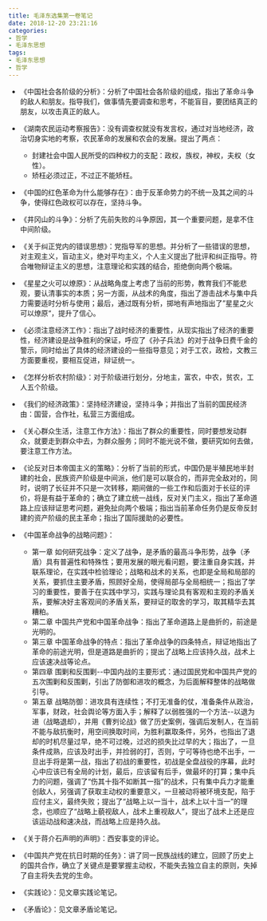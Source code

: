 ```yaml
---
title: 毛泽东选集第一卷笔记
date: 2018-12-20 23:21:16
categories: 
- 哲学
- 毛泽东思想
tags:
- 毛泽东思想
- 哲学
---
```


- 《中国社会各阶级的分析》：分析了中国社会各阶级的组成，指出了革命斗争的敌人和朋友。指导我们，做事情先要调查和思考，不能盲目，要团结真正的朋友，以攻击真正的敌人。

    <!-- more -->

- 《湖南农民运动考察报告》：没有调查权就没有发言权，通过对当地经济，政治切身实地的考察，农民革命的发展和农会的发展。提出了两点：
    - 封建社会中国人民所受的四种权力的支配：政权，族权，神权，夫权（女性）。
    - 矫枉必须过正，不过正不能矫枉。


- 《中国的红色革命为什么能够存在》：由于反革命势力的不统一及其之间的斗争，使得红色政权可以存在，坚持斗争。

- 《井冈山的斗争》：分析了先前失败的斗争原因，其一个重要问题，是拿不住中间阶级。

- 《关于纠正党内的错误思想》：党指导军的思想。并分析了一些错误的思想，对主观主义，盲动主义，绝对平均主义，个人主义提出了批评和纠正指导。符合唯物辩证主义的思想，注意理论和实践的结合，拒绝倒向两个极端。

- 《星星之火可以燎原》：从战略角度上考虑了当前的形势，教育我们不能悲观，要认清事实的本质；另一方面，从战术的角度，指出了游击战术与集中兵力需要适时分析与使用；最后，通过既有分析，掷地有声地指出了”星星之火可以燎原“，提升了信心。

- 《必须注意经济工作》：指出了战时经济的重要性，从现实指出了经济的重要性，经济建设是战争胜利的保证，呼应了《孙子兵法》的对于战争日费千金的警示，同时给出了具体的经济建设的一些指导意见；对于工农，政检，文教三方面要重视，要相互促进，辩证统一。

- 《怎样分析农村阶级》：对于阶级进行划分，分地主，富农，中农，贫农，工人五个阶级。

- 《我们的经济政策》：坚持经济建设，坚持斗争；并指出了当前的国民经济由：国营，合作社，私营三方面组成。

- 《关心群众生活，注意工作方法》：指出了群众的重要性，同时要想发动群众，就要走到群众中去，为群众服务；同时不能光说不做，要研究如何去做，要注意工作方法。

- 《论反对日本帝国主义的策略》：分析了当前的形式，中国仍是半殖民地半封建的社会，民族资产阶级是中间派，他们是可以联合的，而非完全敌对的，同时，说明了长征并不只是一次转移，期间做的一些工作和后面对于长征的评价，将是有益于革命的；确立了建立统一战线，反对关门主义，指出了革命道路上应该辩证思考问题，避免扯向两个极端；指出当前革命任务仍是反帝反封建的资产阶级的民主革命；指出了国际援助的必要性。

- 《中国革命战争的战略问题》：

    - 第一章	如何研究战争：定义了战争，是矛盾的最高斗争形势，战争（矛盾）具有普遍性和特殊性；要用发展的眼光看问题，要注重自身实践，并联系理论，在实践中检验理论；战略和战术的关系，也即是全局和局部的关系，要抓住主要矛盾，照顾好全局，使得局部与全局相统一；指出了学习的重要性，要善于在实践中学习，实践与理论具有客观和主观的矛盾关系，要解决好主客观间的矛盾关系，要辩证的取舍的学习，取其精华去其糟粕。
    - 第二章	中国共产党和中国革命战争：指出了革命道路上是曲折的，前途是光明的。
    - 第三章	中国革命战争的特点：指出了革命战争的四条特点，辩证地指出了革命的前途光明，但是道路是曲折的；提出了战略上应该持久战，战术上应该速决战等论点。
    - 第四章	围剿和反围剿--中国内战的主要形式：通过国民党和中国共产党的五次围剿和反围剿，引出了防御和进攻的概念，为后面解释整体的战略做引导。
    - 第五章	战略防御：进攻具有连续性；不打无准备的仗，准备条件从政治，军事，财政，社会舆论等方面入手；解释了以弱胜强的一个方法--以退为进（战略退却），并用《曹刿论战》做了历史案例，强调后发制人，在当前不能与敌抗衡时，用空间换取时间，为胜利赢取条件，另外，也指出了退却的时机尽量过早，绝不可过晚，过迟的损失比过早的大；指出了，一旦条件成熟，应该及时出手，并捡弱的打，否则，宁可等待也绝不出手，一旦出手将是第一战，指出了初战的重要性，初战是全盘战役的序幕，此时心中应该已有全局的计划，最后，应该留有后手，做最坏的打算；集中兵力的问题，强调了“伤其十指不如断其一指”的战术，只有集中兵力才能重创敌人，另强调了获取主动权的重要意义，一旦被动将被环境支配，陷于应付主义，最终失败；提出了“战略上以一当十，战术上以十当一”的理念，也顺应了“战略上藐视敌人，战术上重视敌人”，提出了战术上还是应该运动战和速决战，而战略上应是持久战。


- 《关于蒋介石声明的声明》：西安事变的评论。

- 《中国共产党在抗日时期的任务》：讲了同一民族战线的建立，回顾了历史上的国共合作，确立了关键点是要掌握主动权，不能失去独立自主的原则，失掉了自主将失去党的生命。

- 《实践论》：见文章实践论笔记。
- 《矛盾论》：见文章矛盾论笔记。
